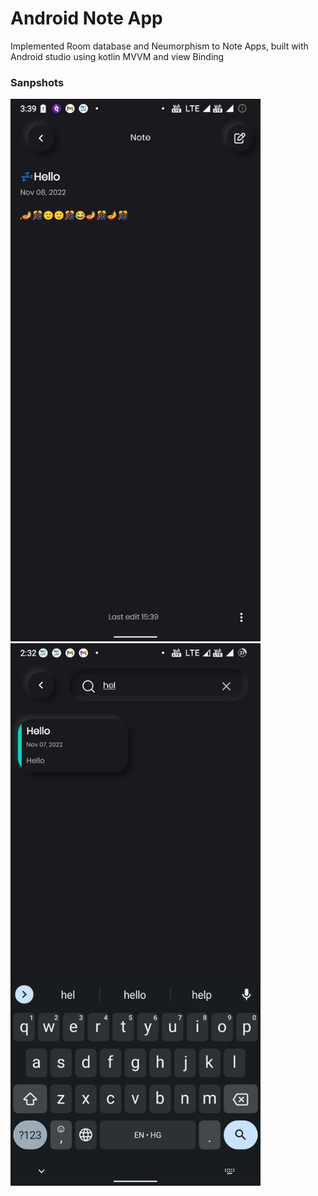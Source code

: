 # Android Note App

Implemented Room database and Neumorphism to Note Apps, built with Android studio using kotlin MVVM and view Binding

### Sanpshots
<img src="./screenshot/s1.png" width="400"> <img src="./screenshot/s5.png" width="400">
